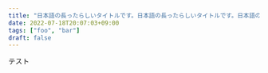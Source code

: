 ```yaml
---
title: "日本語の長ったらしいタイトルです。日本語の長ったらしいタイトルです。日本語の長ったらしいタイトルです。日本語の長ったらしいタイトルです。日本語の長ったらしいタイトルです。日本語の長ったらしいタイトルです。日本語の長ったらしいタイトルです。日本語の長ったらしいタイトルです。"
date: 2022-07-18T20:07:03+09:00
tags: ["foo", "bar"]
draft: false
---
```


テスト
